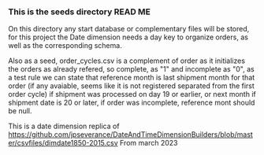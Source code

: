 ### This is the seeds directory READ ME

 On this directory any start database or complementary files will be stored, 
for this project the Date dimension needs a day key to organize orders, as well 
as the corresponding schema.

 Also as a seed, order_cycles.csv is a complement of order as it initializes
the orders as already refered, so complete, as "1" and incomplete as "0", as
a test rule we can state that reference month is last shipment month for that
order (if any avaiable, seems like it is not registered separated from the
first order cycle) if shipment was processed on day 19 or earlier, or next 
month if shipment date is 20 or later, if order was incomplete, reference
mont should be null.

This is a date dimension replica of https://github.com/jpseverance/DateAndTimeDimensionBuilders/blob/master/csvfiles/dimdate1850-2015.csv
From march 2023
